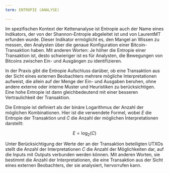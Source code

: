 ```yaml
---
term: ENTROPIE (ANALYSE)

---
```

Im spezifischen Kontext der Kettenanalyse ist Entropie auch der Name eines Indikators, der von der Shannon-Entropie abgeleitet ist und von LaurentMT erfunden wurde. Dieser Indikator ermöglicht es, den Mangel an Wissen zu messen, den Analysten über die genaue Konfiguration einer Bitcoin-Transaktion haben. Mit anderen Worten: Je höher die Entropie einer Transaktion ist, desto schwieriger ist es für Analysten, die Bewegungen von Bitcoins zwischen Ein- und Ausgängen zu identifizieren.

In der Praxis gibt die Entropie Aufschluss darüber, ob eine Transaktion aus der Sicht eines externen Beobachters mehrere mögliche Interpretationen aufweist, die allein auf der Menge der Ein- und Ausgaben beruhen, ohne andere externe oder interne Muster und Heuristiken zu berücksichtigen. Eine hohe Entropie ist dann gleichbedeutend mit einer besseren Vertraulichkeit der Transaktion.

Die Entropie ist definiert als der binäre Logarithmus der Anzahl der möglichen Kombinationen. Hier ist die verwendete Formel, wobei $E$ die Entropie der Transaktion und $C$ die Anzahl der möglichen Interpretationen darstellt:

$$
E = \log_2(C)
$$

Unter Berücksichtigung der Werte der an der Transaktion beteiligten UTXOs stellt die Anzahl der Interpretationen $C$ die Anzahl der Möglichkeiten dar, auf die Inputs mit Outputs verbunden werden können. Mit anderen Worten, sie bestimmt die Anzahl der Interpretationen, die eine Transaktion aus der Sicht eines externen Beobachters, der sie analysiert, hervorrufen kann.